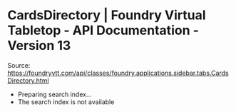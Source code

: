 # CardsDirectory | Foundry Virtual Tabletop - API Documentation - Version 13

Source: https://foundryvtt.com/api/classes/foundry.applications.sidebar.tabs.CardsDirectory.html

- Preparing search index...
- The search index is not available

